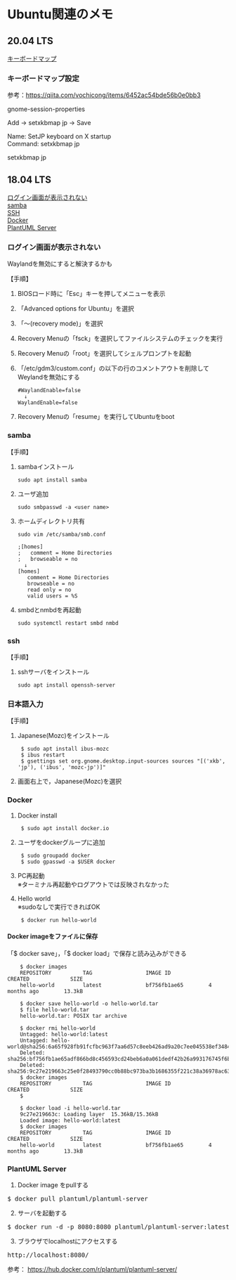 # Ubuntu関連のメモ

## 20.04 LTS

[キーボードマップ](#keyboard_map)  

<a id="keyboard_map"></a>

### キーボードマップ設定

参考：https://qiita.com/vochicong/items/6452ac54bde56b0e0bb3

gnome-session-properties

Add → setxkbmap jp → Save

Name: SetJP keyboard on X startup  
Command: setxkbmap jp  

 setxkbmap jp  
 
## 18.04 LTS

[ログイン画面が表示されない](#login_menu)  
[samba](#samba)  
[SSH](#ssh)  
[Docker](#docker)  
[PlantUML Server](#plantuml_server)  

<a id="login_menu"></a>

### ログイン画面が表示されない

Waylandを無効にすると解決するかも

【手順】
1. BIOSロード時に「Esc」キーを押してメニューを表示
2. 「Advanced options for Ubuntu」を選択
3. 「～(recovery mode)」を選択
4. Recovery Menuの「fsck」を選択してファイルシステムのチェックを実行
5. Recovery Menuの「root」を選択してシェルプロンプトを起動
6. 「/etc/gdm3/custom.conf」の以下の行のコメントアウトを削除してWeylandを無効にする

	   #WaylandEnable=false
	     ↓
	   WaylandEnable=false

7. Recovery Menuの「resume」を実行してUbuntuをboot

<a id="samba"></a>

### samba

【手順】
1. sambaインストール

	   sudo apt install samba

2. ユーザ追加

	   sudo smbpasswd -a <user name>

3. ホームディレクトリ共有

	   sudo vim /etc/samba/smb.conf
	   
	   ;[homes]
	   ;   comment = Home Directories
	   ;   browseable = no
	     ↓
	   [homes]
	      comment = Home Directories
	      browseable = no
	      read only = no
	      valid users = %S

4. smbdとnmbdを再起動

	   sudo systemctl restart smbd nmbd

<a id="ssh"></a>

### ssh

【手順】
1. sshサーバをインストール

	   sudo apt install openssh-server

### 日本語入力

【手順】  

1. Japanese(Mozc)をインストール
	
		$ sudo apt install ibus-mozc  
		$ ibus restart  
		$ gsettings set org.gnome.desktop.input-sources sources "[('xkb', 'jp'), ('ibus', 'mozc-jp')]"  

	
2. 画面右上で，Japanese(Mozc)を選択  

<a id="docker"></a>

### Docker

1. Docker install

		$ sudo apt install docker.io

2. ユーザをdockerグループに追加

		$ sudo groupadd docker
		$ sudo gpasswd -a $USER docker

3. PC再起動  
※ターミナル再起動やログアウトでは反映されなかった

4. Hello world  
※sudoなしで実行できればOK

		$ docker run hello-world

#### Docker imageをファイルに保存

「$ docker save」，「$ docker load」で保存と読み込みができる

		$ docker images
		REPOSITORY          TAG                 IMAGE ID            CREATED             SIZE
		hello-world         latest              bf756fb1ae65        4 months ago        13.3kB

		$ docker save hello-world -o hello-world.tar
		$ file hello-world.tar 
		hello-world.tar: POSIX tar archive

		$ docker rmi hello-world
		Untagged: hello-world:latest
		Untagged: hello-world@sha256:6a65f928fb91fcfbc963f7aa6d57c8eeb426ad9a20c7ee045538ef34847f44f1
		Deleted: sha256:bf756fb1ae65adf866bd8c456593cd24beb6a0a061dedf42b26a993176745f6b
		Deleted: sha256:9c27e219663c25e0f28493790cc0b88bc973ba3b1686355f221c38a36978ac63
		$ docker images
		REPOSITORY          TAG                 IMAGE ID            CREATED             SIZE
		$

		$ docker load -i hello-world.tar 
		9c27e219663c: Loading layer  15.36kB/15.36kB
		Loaded image: hello-world:latest
		$ docker images
		REPOSITORY          TAG                 IMAGE ID            CREATED             SIZE
		hello-world         latest              bf756fb1ae65        4 months ago        13.3kB


<a id="plantuml_server"></a>

### PlantUML Server

1. Docker image をpullする
<pre>
$ docker pull plantuml/plantuml-server
</pre>
2. サーバを起動する
<pre>
$ docker run -d -p 8080:8080 plantuml/plantuml-server:latest
</pre>
3. ブラウザでlocalhostにアクセスする
<pre>
http://localhost:8080/
</pre>


参考： https://hub.docker.com/r/plantuml/plantuml-server/  

